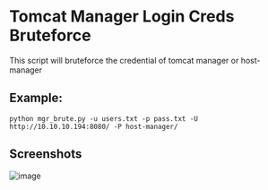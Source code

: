 # Tomcat Manager Login Creds Bruteforce
This script will bruteforce the credential of tomcat manager or host-manager

## Example:
```
python mgr_brute.py -u users.txt -p pass.txt -U http://10.10.10.194:8080/ -P host-manager/ 

```

## Screenshots

![image](https://user-images.githubusercontent.com/41506325/85556389-6a8edb80-b644-11ea-83e3-90050ec15705.png)
